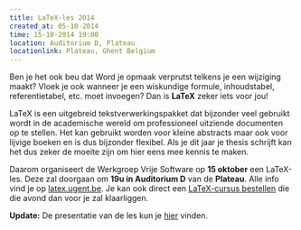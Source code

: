 ```yaml
---
title: LaTeX-les 2014
created_at: 05-10-2014
time: 15-10-2014 19:00
location: Auditorium D, Plateau
locationlink: Plateau, Ghent Belgium
---
```


Ben je het ook beu dat Word je opmaak verprutst telkens je een wijziging maakt? Vloek je ook wanneer je een wiskundige formule, inhoudstabel, referentietabel, etc. moet invoegen? Dan is **LaTeX** zeker iets voor jou!

LaTeX is een uitgebreid tekstverwerkingspakket dat bijzonder veel gebruikt wordt in de academische wereld om professioneel uitziende documenten op te stellen. Het kan gebruikt worden voor kleine abstracts maar ook voor lijvige boeken en is dus bijzonder flexibel. Als je dit jaar je thesis schrijft kan het dus zeker de moeite zijn om hier eens mee kennis te maken.

Daarom organiseert de Werkgroep Vrije Software op **15 oktober** een LaTeX-les. Deze zal doorgaan om **19u in Auditorium D** van de **Plateau**. Alle info vind je op [latex.ugent.be](https://latex.ugent.be). Je kan ook direct een [LaTeX-cursus bestellen](https://latex.ugent.be/cursus-bestelling-latex-les-2014) die die avond dan voor je zal klaarliggen.

**Update:** De presentatie van de les kun je [hier](https://latex.ugent.be/presentatie-latexles-2014) vinden.

